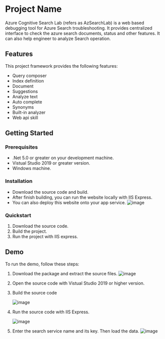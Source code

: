 # Project Name

Azure Cognitive Search Lab (refers as AzSearchLab) is a web based debugging tool for Azure Search troubleshooting. It provides centralized interface to check the azure search documents, status and other features. It can also help engineer to analyze Search operation. 

## Features

This project framework provides the following features:

* Query composer 
* Index definition
* Document 
* Suggestions 
* Analyze text 
* Auto complete 
* Synonyms 
* Built-in analyzer 
* Web api skill  

## Getting Started

### Prerequisites

- .Net 5.0 or greater on your development machine. 
- Vistual Studio 2019 or greater version.
- Windows machine.

### Installation

- Download the source code and build. 
- After finish building, you can run the website locally with IIS Express. 
- You can also deploy this website onto your app service. 
  ![image](https://user-images.githubusercontent.com/39817657/185533251-562d37d8-7d1b-4574-98fa-b731ff10eefa.png)

### Quickstart

1. Download the source code.
2. Build the project. 
3. Run the project with IIS express. 


## Demo

To run the demo, follow these steps:

1. Download the package and extract the source files. 
   ![image](https://user-images.githubusercontent.com/39817657/185562030-4cd4cc3c-d3fc-4c8b-b7db-587bc7371799.png)
2. Open the source code with Vistual Studio 2019 or higher version. 
3. Build the source code
 
   ![image](https://user-images.githubusercontent.com/39817657/185562237-c1c3a896-d171-42f2-8dcc-d611f7cb2fcd.png)
4. Run the source code with IIS Express. 

   ![image](https://user-images.githubusercontent.com/39817657/185562344-9561dc77-fbb6-4203-8c3f-ca0ed7eba981.png)
5. Enter the search service name and its key. Then load the data. 
   ![image](https://user-images.githubusercontent.com/39817657/185562784-0ee79f60-615b-437d-8b57-19ac4a7e93ff.png)
